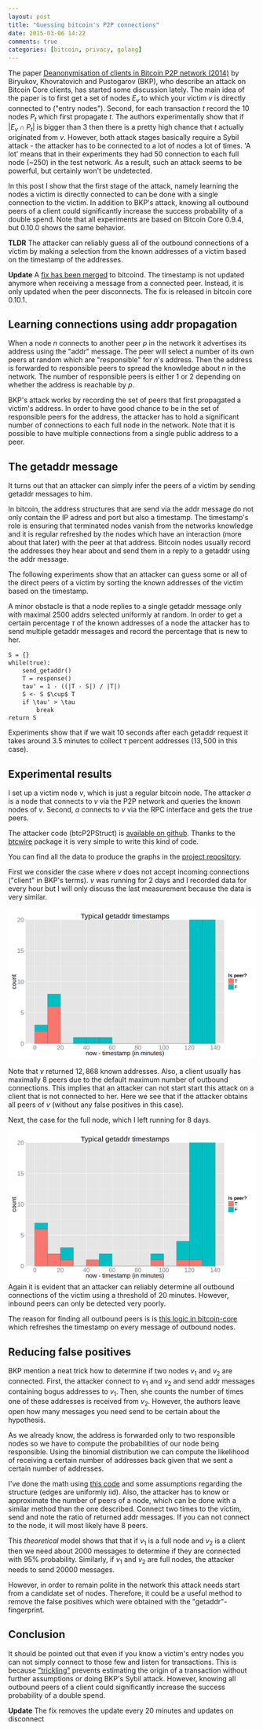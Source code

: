 ```yaml
---
layout: post
title: "Guessing bitcoin's P2P connections"
date: 2015-03-06 14:22
comments: true
categories: [bitcoin, privacy, golang]
---
```

The paper [Deanonymisation of clients in Bitcoin P2P network (2014)](http://arxiv.org/abs/1405.7418) by Biryukov, Khovratovich and Pustogarov (BKP), who describe an attack on Bitcoin Core clients, has started some discussion lately.
The main idea of the paper is to first get a set of nodes $E_v$ to which your victim $v$ is directly connected to ("entry nodes").
Second, for each transaction $t$ record the $10$ nodes $P_t$ which first propagate $t$. 
The authors experimentally show that if $|E_v \cap P_t|$ is bigger than $3$ then there is a pretty high chance that $t$ actually originated from $v$.
However, both attack stages basically require a Sybil attack - the attacker has to be connected to a lot of nodes a lot of times.
'A lot' means that in their experiments they had 50 connection to each full node (~250) in the test network.
As a result, such an attack seems to be powerful, but certainly won't be undetected.

In this post I show that the first stage of the attack, namely learning the nodes a victim is directly connected to can
be done with a single connection to the victim.
In addition to BKP's attack, knowing all outbound peers of a client could significantly increase the success probability of a double spend.
Note that all experiments are based on Bitcoin Core 0.9.4, but 0.10.0 shows the same behavior.

**TLDR** The attacker can reliably guess all of the outbound connections of a victim by making a selection from the known addresses of a victim based on the timestamp of the addresses.

**Update** A [fix has been merged](https://github.com/bitcoin/bitcoin/pull/5860) to bitcoind. The timestamp is not updated anymore when receiving a message from a connected peer. Instead, it is only updated when the peer disconnects. The fix is released in bitcoin core 0.10.1.

<!-- more -->

Learning connections using addr propagation
---
When a node $n$ connects to another peer $p$ in the network it advertises its address using the "addr" message.
The peer will select a number of its own peers at random which are "responsible" for $n$'s address.
Then the address is forwarded to responsible peers to spread the knowledge about $n$ in the network.
The number of responsible peers is either $1$ or $2$ depending on whether the address is reachable by $p$.

BKP's attack works by recording the set of peers that first propagated a victim's address.
In order to have good chance to be in the set of responsible peers for the address, the attacker has to hold
a significant number of connections to each full node in the network.
Note that it is possible to have multiple connections from a single public address to a peer.

The getaddr message
---
It turns out that an attacker can simply infer the peers of a victim by sending getaddr messages to him.

In bitcoin, the address structures that are send via the addr message do not only contain the IP adress and port
but also a timestamp.
The timestamp's role is ensuring that terminated nodes vanish from the networks knowledge and it is regular refreshed by
the nodes which have an interaction (more about that later) with the peer at that address.
Bitcoin nodes usually record the addresses they hear about and send them in a reply to a getaddr using the addr message.

The following experiments show that an attacker can guess some or all of the direct peers of a victim
by sorting the known addresses of the victim based on the timestamp.

A minor obstacle is that a node replies to a single getaddr message only with maximal 2500 addrs selected uniformly at random.
In order to get a certain percentage $\tau$ of the known addresses of a node the attacker has to send multiple 
getaddr messages and record the percentage that is new to her.

```
S = {}
while(true):
    send_getaddr()
    T = response()
    tau' = 1 - ((|T - S|) / |T|) 
    S <- S $\cup$ T
    if \tau' > \tau
        break
return S
```

Experiments show that if we wait 10 seconds after each getaddr request it takes around $3.5$ minutes to collect $\tau$ percent addresses ($13,500$ in this case).

Experimental results
---
I set up a victim node $v$, which is just a regular bitcoin node. 
The attacker $a$ is a node that connects to $v$ via the P2P network and queries the known nodes of $v$.
Second, $a$ connects to $v$ via the RPC interface and gets the true peers.

The attacker code (btcP2PStruct) is [available on github](https://github.com/jonasnick/btcP2PStruct).
Thanks to the [btcwire](https://github.com/conformal/btcwire) package it is very simple to write this kind of code.

You can find all the data to produce the graphs in the [project repository](https://github.com/jonasnick/btcP2PStruct/data).

First we consider the case where $v$ does not accept incoming connections ("client" in BKP's terms).
$v$ was running for 2 days and I recorded data for every hour but I will only discuss the last measurement 
because the data is very similar.
<div class="text-image-big">
<img src="/images/guessing_btc_peers/client-histogram.png">
</div>

Note that $v$ returned $12,868$ known addresses. 
Also, a client usually has maximally 8 peers due to the default maximum number of outbound connections.
This implies that an attacker can not start start this attack on a client that is not connected to her.
Here we see that if the attacker obtains all peers of $v$ (without any false positives in this case).

Next, the case for the full node, which I left running for 8 days.
<div class="text-image-big">
<img src="/images/guessing_btc_peers/full_node-histogram.png">
</div>
Again it is evident that an attacker can reliably determine all outbound connections of the victim using a threshold of 20 minutes. 
However, inbound peers can only be detected very poorly.

The reason for finding all outbound peers is is [this logic in bitcoin-core](https://github.com/bitcoin/bitcoin/blob/249bf0e0492758d71dc5d8fa77103b31b604979f/src/main.cpp#L4192) which refreshes the timestamp on every message of outbound nodes.

Reducing false positives
---
BKP mention a neat trick how to determine if two nodes $v_1$ and $v_2$ are connected.
First, the attacker connect to $v_1$ and $v_2$ and send addr messages containing bogus addresses to $v_1$.
Then, she counts the number of times one of these addresses is received from $v_2$.
However, the authors leave open how many messages you need send to be certain about the hypothesis.

As we already know, the address is forwarded only to two responsible nodes so we have to compute the 
probabilities of our node being responsible.
Using the binomial distribution we can compute the likelihood of receiving a certain number of addresses back
given that we sent a certain number of addresses.

I've done the math using [this code](https://github.com/jonasnick/btcP2PStruct/blob/master/prob/is_connected_prob.py) and some assumptions regarding the structure (edges are uniformly iid).
Also, the attacker has to know or approximate the number of peers of a node, which can be done
with a similar method than the one described. 
Connect two times to the victim, send and note the ratio of returned addr messages.
If you can not connect to the node, it will most likely have 8 peers.

This *theoretical* model shows that that if $v_1$ is a full node and $v_2$ is a client then we need about 2000 messages to determine if they are connected with 95% probability. 
Similarly, if $v_1$ and $v_2$ are full nodes, the attacker needs to send 20000 messages.

However, in order to remain polite in the network this attack needs start from a candidate set of nodes.
Therefore, it could be a useful method to remove the false positives which were obtained with the "getaddr"-fingerprint.

Conclusion
---
It should be pointed out that even if you know a victim's entry nodes you can not simply connect to those few and listen for transactions. 
This is because ["trickling"](https://en.bitcoin.it/wiki/Satoshi_Client_Transaction_Exchange) prevents estimating the origin of a transaction without further assumptions or doing BKP's Sybil attack.
However, knowing all outbound peers of a client could significantly increase the success probability of a double spend.

**Update** The fix removes the update every 20 minutes and updates on disconnect

